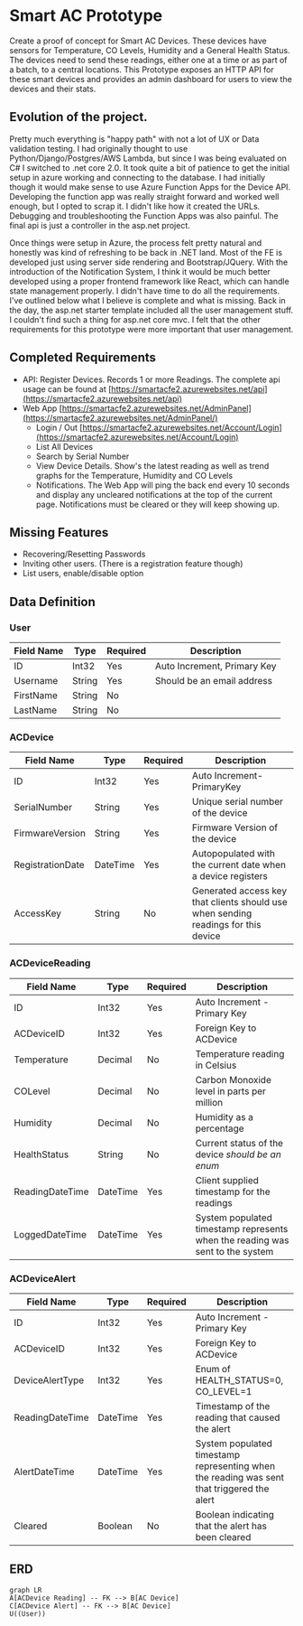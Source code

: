 # Smart AC Prototype

Create a proof of concept for Smart AC Devices.  These devices have sensors for Temperature, CO Levels, Humidity and a General Health Status.  The devices need to send these readings, either one at a time or as part of a batch, to a central locations.  This Prototype exposes an HTTP API for these smart devices and provides an admin dashboard for users to view the devices and their stats.

## Evolution of the project.
Pretty much everything is "happy path" with not a lot of UX or Data validation testing.  I had originally thought to use Python/Django/Postgres/AWS Lambda, but since I was being evaluated on C# I switched to .net core 2.0.  It took quite a bit of patience to get the initial setup in azure working and connecting to the database.  I had initially though it would make sense to use Azure Function Apps for the Device API.  Developing the function app was really straight forward and worked well enough, but I opted to scrap it.  I didn't like how it created the URLs.  Debugging and troubleshooting the Function Apps was also painful.  The final api is just a controller in the asp.net project.

Once things were setup in Azure, the process felt pretty natural and honestly was kind of refreshing to be back in .NET land.  Most of the FE is developed just using server side rendering and Bootstrap/JQuery.  With the introduction of the Notification System, I think it would be much better developed using a proper frontend framework like React, which can handle state management properly.  I didn't have time to do all the requirements.  I've outlined below what I believe is complete and what is missing.  Back in the day, the asp.net starter template included all the user management stuff.  I couldn't find such a thing for asp.net core mvc.  I felt that the other requirements for this prototype were more important that user management.

## Completed Requirements
- API:  Register Devices.  Records 1 or more Readings. The complete api usage can be found at [https://smartacfe2.azurewebsites.net/api](https://smartacfe2.azurewebsites.net/api)
- Web App  [https://smartacfe2.azurewebsites.net/AdminPanel](https://smartacfe2.azurewebsites.net/AdminPanel/)
	- Login / Out  [https://smartacfe2.azurewebsites.net/Account/Login](https://smartacfe2.azurewebsites.net/Account/Login)
	- List All Devices 
	- Search by Serial Number
	- View Device Details.  Show's the latest reading as well as trend graphs for the Temperature, Humidity and CO Levels
	- Notifications.  The Web App will ping the back end every 10 seconds and display any uncleared notifications at the top of the current page.  Notifications must be cleared or they will keep showing up.

## Missing Features
- Recovering/Resetting Passwords
- Inviting other users.  (There is a registration feature though)
- List users, enable/disable option

## Data Definition
### User
Field Name|Type|Required|Description
-------------|------|--------|---------
ID|Int32|Yes|Auto Increment, Primary Key
Username|String|Yes|Should be an email address
FirstName|String|No|
LastName|String|No|

### ACDevice
Field Name|Type|Required|Description
-------------|------|--------|---
ID|Int32|Yes|Auto Increment-PrimaryKey
SerialNumber|String|Yes|Unique serial number of the device
FirmwareVersion|String|Yes|Firmware Version of the device
RegistrationDate|DateTime|Yes|Autopopulated with the current date when a device registers
AccessKey|String|No|Generated access key that clients should use when sending readings for this device

### ACDeviceReading
Field Name|Type|Required|Description
-------------|------|--------|---
ID|Int32|Yes|Auto Increment - Primary Key
ACDeviceID|Int32|Yes|Foreign Key to ACDevice
Temperature|Decimal|No|Temperature reading in Celsius
COLevel|Decimal|No|Carbon Monoxide level in parts per million
Humidity|Decimal|No|Humidity as a percentage
HealthStatus|String|No|Current status of the device  *should be an enum*
ReadingDateTime|DateTime|Yes|Client supplied timestamp for the readings
LoggedDateTime|DateTime|Yes|System populated timestamp represents when the reading was sent to the system

### ACDeviceAlert
Field Name|Type|Required|Description
-------------|------|--------|---
ID|Int32|Yes|Auto Increment - Primary Key
ACDeviceID|Int32|Yes|Foreign Key to ACDevice
DeviceAlertType|Int32|Yes|Enum of HEALTH_STATUS=0, CO_LEVEL=1
ReadingDateTime|DateTime|Yes|Timestamp of the reading that caused the alert
AlertDateTime|DateTime|Yes|System populated timestamp representing when the reading was sent that triggered the alert
Cleared|Boolean|No|Boolean indicating that the alert has been cleared

## ERD
```mermaid
graph LR
A[ACDevice Reading] -- FK --> B[AC Device]
C[ACDevice Alert] -- FK --> B[AC Device]
U((User))
```


